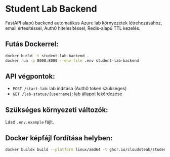 # Student Lab Backend

FastAPI alapú backend automatikus Azure lab környezetek létrehozásához, email értesítéssel, Auth0 hitelesítéssel, Redis-alapú TTL kezelés.

## Futás Dockerrel:

```bash
docker build -t student-lab-backend .
docker run -p 8000:8000 --env-file .env student-lab-backend
```

## API végpontok:
- `POST /start-lab`: lab indítása (Auth0 token szükséges)
- `GET /lab-status/{username}`: lab állapot lekérdezése

## Szükséges környezeti változók:
Lásd `.env.example` fájlt.


## Docker képfájl fordítása helyben:
```bash
docker buildx build --platform linux/amd64 -t ghcr.io/cloudsteak/student-lab-backend:latest .
```



